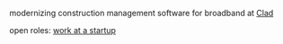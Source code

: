 modernizing construction management software for broadband at [Clad](https://withclad.com)

open roles: [work at a startup](https://www.workatastartup.com/companies/clad)
